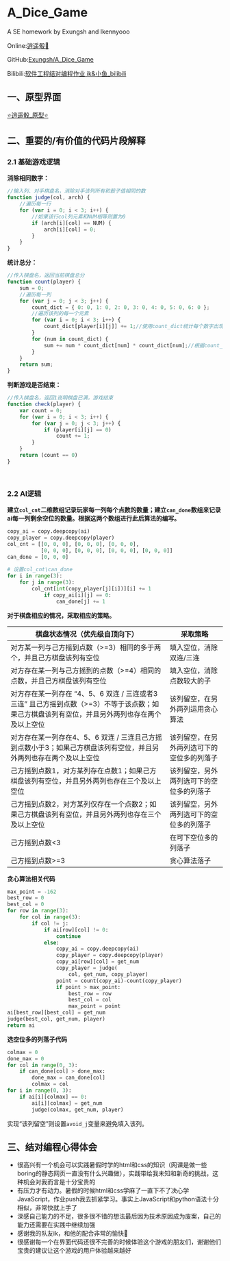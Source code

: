 # A_Dice_Game

A SE homework by Exungsh and Ikennyooo

Online:[逍遥骰🎲 ](https://exungsh.github.io/)

GitHub:[Exungsh/A_Dice_Game](https://github.com/Exungsh/A_Dice_Game)

Bilibili:[软件工程结对编程作业 ik&小鱼_bilibili](https://www.bilibili.com/video/BV1DG4y1H7XS/?vd_source=2b9cb555925b9b4df90c67f74ed75e2f)

## 一、原型界面

[⭐逍遥骰_原型⭐](https://modao.cc/app/C4CDZGOrjfowjvMCJ7X)

## 二、重要的/有价值的代码片段解释



### 2.1 基础游戏逻辑

**消除相同数字：**

```javascript
//输入列、对手棋盘名，消除对手该列所有和骰子值相同的数
function judge(col, arch) {
    //遍历每一行
    for (var i = 0; i < 3; i++) {
        //如果该行col列元素和NUM相等则置为0
        if (arch[i][col] == NUM) {
            arch[i][col] = 0;
        }
    }
}
```



**统计总分：**

```javascript
//传入棋盘名，返回当前棋盘总分
function count(player) {
    sum = 0;
    //遍历每一列
    for (var j = 0; j < 3; j++) {
        count_dict = { 0: 0, 1: 0, 2: 0, 3: 0, 4: 0, 5: 0, 6: 0 };
        //遍历该列的每一个元素
        for (var i = 0; i < 3; i++) {
            count_dict[player[i][j]] += 1;//使用count_dict统计每个数字出现次数
        }
        for (num in count_dict) {
            sum += num * count_dict[num] * count_dict[num];//根据count_dict计算该列总分
        }
    }
    return sum;
}
```



**判断游戏是否结束：**

```javascript
//传入棋盘名，返回1说明棋盘已满，游戏结束
function check(player) {
    var count = 0;
    for (var i = 0; i < 3; i++) {
        for (var j = 0; j < 3; j++) {
            if (player[i][j] == 0)
                count += 1;
        }
    }
    return (count == 0)
}
```

<br>

### 2.2 AI逻辑

**建立`col_cnt`二维数组记录玩家每一列每个点数的数量；建立`can_done`数组来记录ai每一列剩余空位的数量。根据这两个数组进行此后算法的编写。**

```python
copy_ai = copy.deepcopy(ai)
copy_player = copy.deepcopy(player)
col_cnt = [[0, 0, 0], [0, 0, 0], [0, 0, 0],
           [0, 0, 0], [0, 0, 0], [0, 0, 0], [0, 0, 0]]
can_done = [0, 0, 0]
        
# 设置col_cnt\can_done
for i in range(3):
	for j in range(3):
		col_cnt[int(copy_player[j][i])][i] += 1
			if copy_ai[i][j] == 0:
				can_done[j] += 1
```



**对于棋盘相应的情况，采取相应的策略。**

| 棋盘状态情况（优先级自顶向下）                               | 采取策略                                   |
| ------------------------------------------------------------ | ------------------------------------------ |
| 对方某一列与己方摇到点数（>=3）相同的多于两个，并且己方棋盘该列有空位 | 填入空位，消除双连/三连                    |
| 对方存在某一列与己方摇到的点数（>=4）相同的点数，并且己方棋盘该列有空位 | 填入空位，消除点数较大的子                 |
| 对方存在某一列存在 “4、5、6 双连 / 三连或者3三连” 且己方摇到点数（>=3）不等于该点数；如果己方棋盘该列有空位，并且另外两列也存在两个及以上空位 | 该列留空，在另外两列运用贪心算法           |
| 对方存在某一列存在4、5、6 双连 / 三连且己方摇到点数小于3；如果己方棋盘该列有空位，并且另外两列也存在两个及以上空位 | 该列留空，在另外两列选可下的空位多的列落子 |
| 己方摇到点数1，对方某列存在点数1；如果己方棋盘该列有空位，并且另外两列也存在三个及以上空位 | 该列留空，另外两列选可下的空位多的列落子   |
| 己方摇到点数2，对方某列仅存在一个点数2；如果己方棋盘该列有空位，并且另外两列也存在三个及以上空位 | 该列留空，另外两列选可下的空位多的列落子   |
| 己方摇到点数<3                                               | 在可下空位多的列落子                       |
| 己方摇到点数>=3                                              | 贪心算法落子                               |



**贪心算法相关代码**

```python
max_point = -162
best_row = 0
best_col = 0
for row in range(3):
    for col in range(3):
        if col != j:
            if ai[row][col] != 0:
                continue
            else:
                copy_ai = copy.deepcopy(ai)
                copy_player = copy.deepcopy(player)
                copy_ai[row][col] = get_num
                copy_player = judge(
                    col, get_num, copy_player)
                point = count(copy_ai)-count(copy_player)
                if point > max_point:
                    best_row = row
                    best_col = col
                    max_point = point
ai[best_row][best_col] = get_num
judge(best_col, get_num, player)
return ai
```



**选空位多的列落子代码**

```python
colmax = 0
done_max = 0
for col in range(0, 3):
    if can_done[col] > done_max:
        done_max = can_done[col]
        colmax = col
for i in range(0, 3):
    if ai[i][colmax] == 0:
        ai[i][colmax] = get_num
        judge(colmax, get_num, player)
```

实现“该列留空”则设置`avoid_j`变量来避免填入该列。

## 三、结对编程心得体会

* 很高兴有一个机会可以实践暑假时学的html和css的知识（网课是做一些boring的静态网页一直没有什么兴趣做），实践带给我未知和新奇的挑战，这种机会对我而言是十分宝贵的
* 有压力才有动力。暑假的时候html和css学麻了一直下不了决心学JavaScript，作业push我去抓紧学习。事实上JavaScript和python语法十分相似，非常快就上手了
* 深感自己能力的不足，很多很不错的想法最后因为技术原因成为废案，自己的能力还需要在实践中继续加强
* 感谢我的队友ik，和他的配合非常的愉快🌹
* 很感谢每一个在界面代码还很不完善的时候体验这个游戏的朋友们，谢谢他们宝贵的建议让这个游戏的用户体验越来越好
